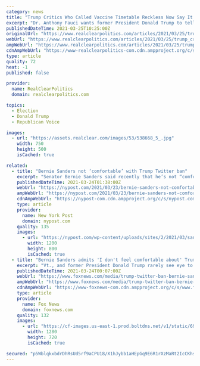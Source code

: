 ```yaml
---
category: news
title: "Trump Critics Who Called Vaccine Timetable Reckless Now Say It's Reckless NOT to Take the Vaccine"
excerpt: "Dr. Anthony Fauci wants former President Donald Trump to tell his supporters to take the COVID-19 vaccine. It is true that a March 2021 NPR/PBS"
publishedDateTime: 2021-03-25T10:25:00Z
originalUrl: "https://www.realclearpolitics.com/articles/2021/03/25/trump_critics_who_called_vaccine_timetable_reckless_now_say_its_reckless_not_to_take_the_vaccine_145475.html#!"
webUrl: "https://www.realclearpolitics.com/articles/2021/03/25/trump_critics_who_called_vaccine_timetable_reckless_now_say_its_reckless_not_to_take_the_vaccine_145475.html#!"
ampWebUrl: "https://www.realclearpolitics.com/articles/2021/03/25/trump_critics_who_called_vaccine_timetable_reckless_now_say_its_reckless_not_to_take_the_vaccine_145475.amp.html"
cdnAmpWebUrl: "https://www-realclearpolitics-com.cdn.ampproject.org/c/s/www.realclearpolitics.com/articles/2021/03/25/trump_critics_who_called_vaccine_timetable_reckless_now_say_its_reckless_not_to_take_the_vaccine_145475.amp.html"
type: article
quality: 72
heat: -1
published: false

provider:
  name: RealClearPolitics
  domain: realclearpolitics.com

topics:
  - Election
  - Donald Trump
  - Republican Voice

images:
  - url: "https://assets.realclear.com/images/53/538668_5_.jpg"
    width: 750
    height: 500
    isCached: true

related:
  - title: "Bernie Sanders not ‘comfortable’ with Trump Twitter ban"
    excerpt: "Senator Bernie Sanders said recently that he’s not “comfortable” with former President Trump’s Twitter ban, arguing it could lead suppression of users across the political"
    publishedDateTime: 2021-03-24T01:38:00Z
    webUrl: "https://nypost.com/2021/03/23/bernie-sanders-not-comfortable-with-trump-twitter-ban/"
    ampWebUrl: "https://nypost.com/2021/03/23/bernie-sanders-not-comfortable-with-trump-twitter-ban/amp/"
    cdnAmpWebUrl: "https://nypost-com.cdn.ampproject.org/c/s/nypost.com/2021/03/23/bernie-sanders-not-comfortable-with-trump-twitter-ban/amp/"
    type: article
    provider:
      name: New York Post
      domain: nypost.com
    quality: 135
    images:
      - url: "https://nypost.com/wp-content/uploads/sites/2/2021/03/sanders-on-trump-twitter-ban-882.jpg?quality=90&strip=all&w=1200"
        width: 1200
        height: 800
        isCached: true
  - title: "Bernie Sanders admits 'I don't feel comfortable about' Trump ban from Twitter"
    excerpt: "Vt., and former President Donald Trump rarely see eye to eye on anything, but it appears the two have found common ground when it comes to Trump's ban from Twitter."
    publishedDateTime: 2021-03-24T00:07:00Z
    webUrl: "https://www.foxnews.com/media/trump-twitter-ban-bernie-sanders-not-comfortable"
    ampWebUrl: "https://www.foxnews.com/media/trump-twitter-ban-bernie-sanders-not-comfortable.amp"
    cdnAmpWebUrl: "https://www-foxnews-com.cdn.ampproject.org/c/s/www.foxnews.com/media/trump-twitter-ban-bernie-sanders-not-comfortable.amp"
    type: article
    provider:
      name: Fox News
      domain: foxnews.com
    quality: 132
    images:
      - url: "https://cf-images.us-east-1.prod.boltdns.net/v1/static/694940094001/f951585d-1e2c-4820-b736-c3d5188c7fff/9c37fc46-b54b-4522-a271-887cac9b5adf/1280x720/match/image.jpg"
        width: 1280
        height: 720
        isCached: true

secured: "p5WblqkxbdrDhRsUd5rf9aCPU18/X1hJybb1aHEpGq9E6R1rXzMaRt2IcCKhslMnjFsnfwP1ZySUz3naMzlBaFQ+xQ1xbI8+vf2OlVmjOTUADw7ohu0tVcDYH/7ddWxqj6KG9XDgIvG+rttqsvyLktb32qP439Zf/7qTmAtti15Wyl3EpAooIzxzRVK7jdUggUT04GJi3adNIHFFH4XL5UCdjKlJDPev2sZL7V2yUBsXfQnm/0XfApu2ukpuo6C1cv0qvJ2xddoCzbStfBYpLuax4ojz/vrGPQk/8buOKnB6boiPZcw2xRRFNd9KLEAmFjYGfe3gj5hDqH8UunBEXvZbObkAOU4MEFCoYXCEBkg=;aLmFd3CZD4XZUnMC5t8QWw=="
---
```


